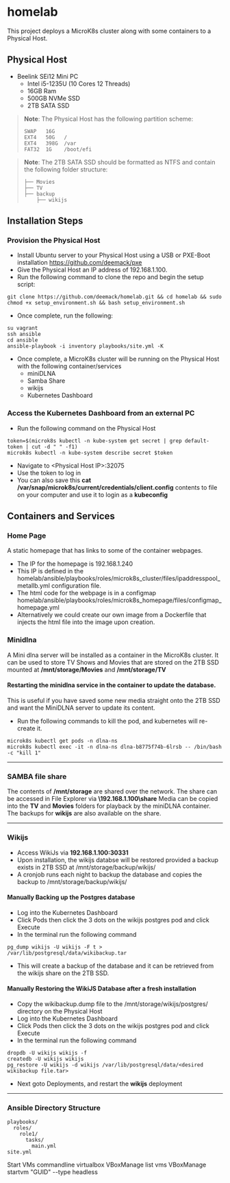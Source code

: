 # homelab
This project deploys a MicroK8s cluster along with some containers to a Physical Host.

## Physical Host
* Beelink SEi12 Mini PC
  * Intel i5-1235U (10 Cores 12 Threads)
  * 16GB Ram
  * 500GB NVMe SSD
  * 2TB SATA SSD
 
> __Note__: The Physical Host has the following partition scheme:
> 
>     SWAP   16G
>     EXT4   50G   /
>     EXT4   398G  /var
>     FAT32  1G    /boot/efi           

> __Note__: The 2TB SATA SSD should be formatted as NTFS and contain the following folder structure:
> 
>     
>     ├── Movies
>     ├── TV
>     ├── backup
>         ├── wikijs

## Installation Steps
### Provision the Physical Host
* Install Ubuntu server to your Physical Host using a USB or PXE-Boot installation https://github.com/deemack/pxe
* Give the Physical Host an IP address of 192.168.1.100.
* Run the following command to clone the repo and begin the setup script:
```
git clone https://github.com/deemack/homelab.git && cd homelab && sudo chmod +x setup_environment.sh && bash setup_environment.sh
```
* Once complete, run the following:
```
su vagrant
ssh ansible
cd ansible
ansible-playbook -i inventory playbooks/site.yml -K
```

* Once complete, a MicroK8s cluster will be running on the Physical Host with the following container/services
  * miniDLNA
  * Samba Share
  * wikijs
  * Kubernetes Dashboard
    
### Access the Kubernetes Dashboard from an external PC
* Run the following command on the Physical Host  
```
token=$(microk8s kubectl -n kube-system get secret | grep default-token | cut -d " " -f1)
microk8s kubectl -n kube-system describe secret $token
```
* Navigate to \<Physical Host IP>:32075
* Use the token to log in
* You can also save this **cat /var/snap/microk8s/current/credentials/client.config** contents to file on your computer and use it to login as a **kubeconfig**

## Containers and Services
### Home Page
A static homepage that has links to some of the container webpages.
* The IP for the homepage is 192.168.1.240
* This IP is defined in the homelab/ansible/playbooks/roles/microk8s_cluster/files/ipaddresspool_metallb.yml configuration file.
* The html code for the webpage is in a configmap homelab/ansible/playbooks/roles/microk8s_homepage/files/configmap_homepage.yml
* Alternatively we could create our own image from a Dockerfile that injects the html file into the image upon creation.

### Minidlna
A Mini dlna server will be installed as a container in the MicroK8s cluster. It can be used to store TV Shows and Movies that are stored on the 2TB SSD mounted at **/mnt/storage/Movies** and **/mnt/storage/TV**
#### Restarting the minidlna service in the container to update the database.
This is useful if you have saved some new media straight onto the 2TB SSD and want the MiniDLNA server to update its content.
* Run the following commands to kill the pod, and kubernetes will re-create it.
```
microk8s kubectl get pods -n dlna-ns
microk8s kubectl exec -it -n dlna-ns dlna-b8775f74b-6lrsb -- /bin/bash -c "kill 1"
```
----
### SAMBA file share
The contents of **/mnt/storage** are shared over the network. The share can be accessed in File Explorer via **\\192.168.1.100\share**
Media can be copied into the **TV** and **Movies** folders for playback by the miniDLNA container.
The backups for **wikijs** are also available on the share.

----
### Wikijs
- Access WikiJs via **192.168.1.100:30331**
- Upon installation, the wikijs databse will be restored provided a backup exists in 2TB SSD at /mnt/storage/backup/wikijs/
- A cronjob runs each night to backup the database and copies the backup to /mnt/storage/backup/wikijs/
#### Manually Backing up the Postgres database
- Log into the Kubernetes Dashboard
- Click Pods then click the 3 dots on the wikijs postgres pod and click Execute
- In the terminal run the following command
```
pg_dump wikijs -U wikijs -F t > /var/lib/postgresql/data/wikibackup.tar
```
- This will create a backup of the database and it can be retrieved from the wikijs share on the 2TB SSD.
#### Manually Restoring the WikiJS Database after a fresh installation
- Copy the wikibackup.dump file to the /mnt/storage/wikijs/postgres/ directory on the Physical Host
- Log into the Kubernetes Dashboard
- Click Pods then click the 3 dots on the wikijs postgres pod and click Execute
- In the terminal run the following command
```
dropdb -U wikijs wikijs -f
createdb -U wikijs wikijs
pg_restore -U wikijs -d wikijs /var/lib/postgresql/data/<desired wikibackup file.tar>
```
- Next goto Deployments, and restart the **wikijs** deployment

----



### Ansible Directory Structure
```
playbooks/
  roles/
    role1/
      tasks/
        main.yml
site.yml
```

Start VMs commandline virtualbox
VBoxManage list vms 
VBoxManage startvm "GUID" --type headless
